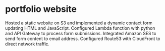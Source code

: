 # portfolio website
Hosted a static website on S3 and implemented a dynamic contact form updating HTML and JavaScript.
Configured Lambda function with python and API Gateway to process form submissions.
Integrated Amazon SES to send form content to email address.
Configured Route53 with CloudFront to direct network traffic.
